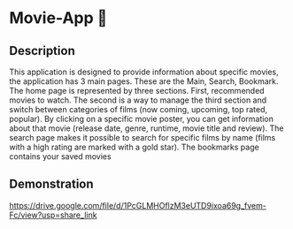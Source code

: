 # Movie-App 🎥

## Description
This application is designed to provide information about specific movies, the application has 3 main pages. These are the Main, Search, Bookmark. The home page is represented by three sections. First, recommended movies to watch. The second is a way to manage the third section and switch between categories of films (now coming, upcoming, top rated, popular). By clicking on a specific movie poster, you can get information about that movie (release date, genre, runtime, movie title and review). The search page makes it possible to search for specific films by name (films with a high rating are marked with a gold star). The bookmarks page contains your saved movies

## Demonstration
https://drive.google.com/file/d/1PcGLMHOflzM3eUTD9ixoa69g_fvem-Fc/view?usp=share_link

